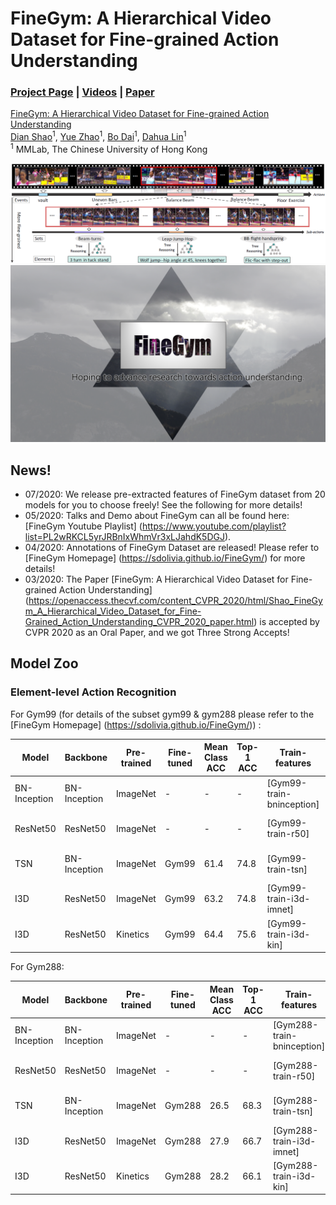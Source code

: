 
# FineGym: A Hierarchical Video Dataset for Fine-grained Action Understanding

### [Project Page](https://sdolivia.github.io/FineGym/) | [Videos](https://www.youtube.com/playlist?list=PL2wRKCL5yrJRBnIxWhmVr3xLJahdK5DGJ) | [Paper](https://arxiv.org/abs/2004.06704)

[FineGym: A Hierarchical Video Dataset for Fine-grained Action Understanding](https://sdolivia.github.io/FineGym/) <br>
 [Dian Shao](https://sdolivia.github.io/)<sup>1</sup>,
 [Yue Zhao](https://zhaoyue-zephyrus.github.io)<sup>1</sup>,
 [Bo Dai](http://daibo.info/)<sup>1</sup>,
 [Dahua Lin](http://dahualin.org/)<sup>1</sup> <br>
 <sup>1</sup> MMLab, The Chinese University of Hong Kong

<img src='assets/teaser.png'/>

<div align="center">
    <img src="assets/finegym_logo.png">
</div>

## News!
- 07/2020: We release pre-extracted features of FineGym dataset from 20 models for you to choose freely! See the following for more details!
- 05/2020: Talks and Demo about FineGym can all be found here: [FineGym Youtube Playlist] (https://www.youtube.com/playlist?list=PL2wRKCL5yrJRBnIxWhmVr3xLJahdK5DGJ).
- 04/2020: Annotations of FineGym Dataset are released! Please refer to [FineGym Homepage] (https://sdolivia.github.io/FineGym/) for more details!
- 03/2020: The Paper [FineGym: A Hierarchical Video Dataset for Fine-grained Action Understanding] (https://openaccess.thecvf.com/content_CVPR_2020/html/Shao_FineGym_A_Hierarchical_Video_Dataset_for_Fine-Grained_Action_Understanding_CVPR_2020_paper.html) is accepted by CVPR 2020 as an Oral Paper, and we got Three Strong Accepts!

## Model Zoo
### Element-level Action Recognition
For Gym99 (for details of the subset gym99 & gym288 please refer to the [FineGym Homepage] (https://sdolivia.github.io/FineGym/)) :

<center>

| Model        | Backbone     | Pre-trained | Fine-tuned | Mean Class ACC | Top-1 ACC | Train-features            | Val-Features            | Feature-size per inst. |
|--------------|--------------|-------------|------------|----------------|-----------|---------------------------|-------------------------|------------------------|
| BN-Inception | BN-Inception | ImageNet    | -          | -              | -         | [Gym99-train-bninception] | [Gym99-val-bninception] | 12 x 1024 x 1 x 1      |
| ResNet50     | ResNet50     | ImageNet    | -          | -              | -         | [Gym99-train-r50]         | [Gym99-val-r50]         | 12 x 2048 x 1 x 1      |
| TSN          | BN-Inception | ImageNet    | Gym99      | 61.4           | 74.8      | [Gym99-train-tsn]         | [Gym99-val-tsn]         | 12 x 1024 x 1 x 1      |
| I3D          | ResNet50     | ImageNet    | Gym99      | 63.2           | 74.8      | [Gym99-train-i3d-imnet]   | [Gym99-val-i3d-imnet]   | 12 x 2048 x 1 x 1 x 1  |
| I3D          | ResNet50     | Kinetics    | Gym99      | 64.4           | 75.6      | [Gym99-train-i3d-kin]     | [Gym99-val-i3d-kin]     | 12 x 2048 x 1 x 1 x 1  |
</center>

For Gym288:

<center>

| Model        | Backbone     | Pre-trained | Fine-tuned | Mean Class ACC | Top-1 ACC | Train-features            | Val-Features            | Feature-size per inst. |
|--------------|--------------|-------------|------------|----------------|-----------|---------------------------|-------------------------|------------------------|
| BN-Inception | BN-Inception | ImageNet    | -          | -              | -         | [Gym288-train-bninception] | [Gym288-val-bninception] | 12 x 1024 x 1 x 1      |
| ResNet50     | ResNet50     | ImageNet    | -          | -              | -         | [Gym288-train-r50]         | [Gym288-val-r50]         | 12 x 2048 x 1 x 1      |
| TSN          | BN-Inception | ImageNet    | Gym288      | 26.5           | 68.3      | [Gym288-train-tsn]         | [Gym288-val-tsn]         | 12 x 1024 x 1 x 1      |
| I3D          | ResNet50     | ImageNet    | Gym288      | 27.9           | 66.7      | [Gym288-train-i3d-imnet]   | [Gym288-val-i3d-imnet]   | 12 x 2048 x 1 x 1 x 1  |
| I3D          | ResNet50     | Kinetics    | Gym288      | 28.2           | 66.1      | [Gym288-train-i3d-kin]     | [Gym288-val-i3d-kin]     | 12 x 2048 x 1 x 1 x 1  |

</center>
